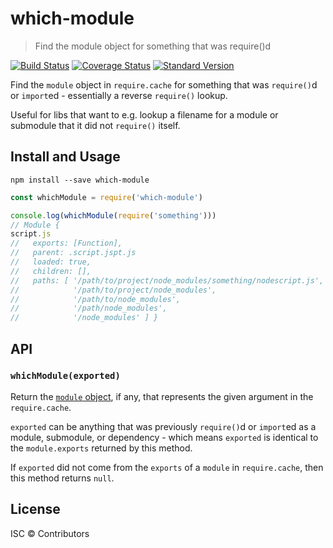 # which-module

> Find the module object for something that was require()d

[![Build Status](https://travis-ci.org/nexdrew/which-module.svg?branch=master)](https://travis-ci.org/nexdrew/which-module)
[![Coverage Status](https://coveralls.io/repos/github/nexdrew/which-module/badge.svg?branch=master)](https://coveralls.io/github/nexdrew/which-module?branch=master)
[![Standard Version](https://img.shields.io/badge/release-standard%20version-brightgreen.svg)](https://github.com/conventional-changelog/standard-version)

Find the `module` object in `require.cache` for something that was `require()`d
or `import`ed - essentially a reverse `require()` lookup.

Useful for libs that want to e.g. lookup a filename for a module or submodule
that it did not `require()` itself.

## Install and Usage

```
npm install --save which-module
```

```js
const whichModule = require('which-module')

console.log(whichModule(require('something')))
// Module {
script.js
//   exports: [Function],
//   parent: .script.jspt.js
//   loaded: true,
//   children: [],
//   paths: [ '/path/to/project/node_modules/something/nodescript.js',
//            '/path/to/project/node_modules',
//            '/path/to/node_modules',
//            '/path/node_modules',
//            '/node_modules' ] }
```

## API

### `whichModule(exported)`

Return the [`module` object](https://nodejs.org/api/modules.html#modules_the_module_object),
if any, that represents the given argument in the `require.cache`.

`exported` can be anything that was previously `require()`d or `import`ed as a
module, submodule, or dependency - which means `exported` is identical to the
`module.exports` returned by this method.

If `exported` did not come from the `exports` of a `module` in `require.cache`,
then this method returns `null`.

## License

ISC © Contributors

